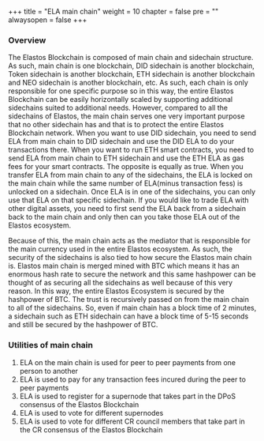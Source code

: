 +++
title = "ELA main chain"
weight = 10
chapter = false
pre = ""
alwaysopen = false
+++

### Overview
The Elastos Blockchain is composed of main chain and sidechain structure. As such, main chain is one blockchain, DID sidechain is another blockchain, Token sidechain is another blockchain, ETH sidechain is another blockchain and NEO sidechain is another blockchain, etc. As such, each chain is only responsible for one specific purpose so in this way, the entire Elastos Blockchain can be easily horizontally scaled by supporting additional sidechains suited to additional needs. However, compared to all the sidechains of Elastos, the main chain serves one very important purpose that no other sidechain has and that is to protect the entire Elastos Blockchain network. When you want to use DID sidechain, you need to send ELA from main chain to DID sidechain and use the DID ELA to do your transactions there. When you want to run ETH smart contracts, you need to send ELA from main chain to ETH sidechain and use the ETH ELA as gas fees for your smart contracts. The opposite is equally as true. When you transfer ELA from main chain to any of the sidechains, the ELA is locked on the main chain while the same number of ELA(minus transaction fess) is unlocked on a sidechain. Once ELA is in one of the sidechains, you can only use that ELA on that specific sidechain. If you would like to trade ELA with other digital assets, you need to first send the ELA back from a sidechain back to the main chain and only then can you take those ELA out of the Elastos ecosystem. 

Because of this, the main chain acts as the mediator that is responsible for the main currency used in the entire Elastos ecosystem. As such, the security of the sidechains is also tied to how secure the Elastos main chain is. Elastos main chain is merged mined with BTC which means it has an enormous hash rate to secure the network and this same hashpower can be thought of as securing all the sidechains as well because of this very reason. In this way, the entire Elastos Ecosystem is secured by the hashpower of BTC. The trust is recursively passed on from the main chain to all of the sidechains. So, even if main chain has a block time of 2 minutes, a sidechain such as ETH sidechain can have a block time of 5-15 seconds and still be secured by the hashpower of BTC.

### Utilities of main chain
1. ELA on the main chain is used for peer to peer payments from one person to another
2. ELA is used to pay for any transaction fees incured during the peer to peer payments
3. ELA is used to register for a supernode that takes part in the DPoS consensus of the Elastos Blockchain
4. ELA is used to vote for different supernodes
5. ELA is used to vote for different CR council members that take part in the CR consensus of the Elastos Blockchain